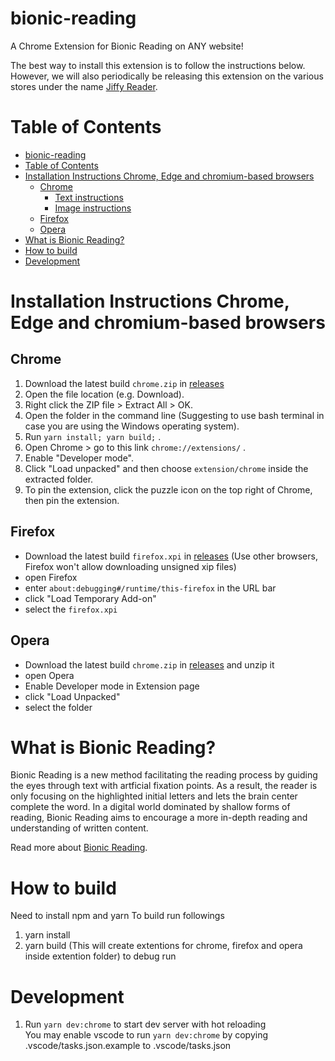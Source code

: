 # bionic-reading
A Chrome Extension for Bionic Reading on ANY website!

The best way to install this extension is to follow the instructions below. However, we will also periodically be releasing this extension on the various stores under the name  [Jiffy Reader](https://jiffyreader.com). 

# Table of Contents
- [bionic-reading](#bionic-reading)
- [Table of Contents](#table-of-contents)
- [Installation Instructions Chrome, Edge and chromium-based browsers](#installation-instructions-chrome-edge-and-chromium-based-browsers)
  - [Chrome](#chrome)
    - [Text instructions](#text-instructions)
    - [Image instructions](#image-instructions)
  - [Firefox](#firefox)
  - [Opera](#opera)
- [What is Bionic Reading?](#what-is-bionic-reading)
- [How to build](#how-to-build)
- [Development](#development)

# Installation Instructions Chrome, Edge and chromium-based browsers

## Chrome

1. Download the latest build `chrome.zip` in [releases](https://github.com/ansh/bionic-reading/releases)
2. Open the file location (e.g. Download).
3. Right click the ZIP file > Extract All > OK.
4. Open the folder in the command line (Suggesting to use bash terminal in case you are using the Windows operating system).
5. Run `yarn install; yarn build;` .
6. Open Chrome > go to this link `chrome://extensions/` .
7. Enable "Developer mode".
8. Click "Load unpacked" and then choose `extension/chrome` inside the extracted folder. 
9. To pin the extension, click the puzzle icon on the top right of Chrome, then pin the extension.


## Firefox

- Download the latest build `firefox.xpi` in [releases](https://github.com/ansh/bionic-reading/releases) (Use other browsers, Firefox won't allow downloading unsigned xip files)
- open Firefox
- enter `about:debugging#/runtime/this-firefox` in the URL bar
- click "Load Temporary Add-on"
- select the `firefox.xpi`

## Opera

- Download the latest build `chrome.zip` in [releases](https://github.com/ansh/bionic-reading/releases) and unzip it
- open Opera
- Enable Developer mode in Extension page
- click "Load Unpacked"
- select the folder

# What is Bionic Reading?
Bionic Reading is a new method facilitating the reading process by guiding the eyes through text with artficial fixation points.
As a result, the reader is only focusing on the highlighted initial letters and lets the brain center complete the word.
In a digital world dominated by shallow forms of reading, Bionic Reading aims to encourage a more in-depth reading and understanding of written content.

Read more about [Bionic Reading](https://bionic-reading.com/about/).

# How to build
Need to install npm and yarn
To build run followings
1. yarn install
2. yarn build (This will create extentions for chrome, firefox and opera inside extention folder)
to debug run 

# Development
1. Run ```yarn dev:chrome``` to start dev server with hot reloading <br/>
You may enable vscode to run ```yarn dev:chrome``` by copying .vscode/tasks.json.example to .vscode/tasks.json
